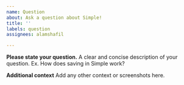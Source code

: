```yaml
---
name: Question
about: Ask a question about Simple!
title: ''
labels: question
assignees: alamshafil

---
```


**Please state your question.**
A clear and concise description of your question. Ex. How does saving in Simple work?

**Additional context**
Add any other context or screenshots here.
